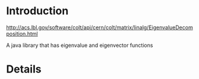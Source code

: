# Introduction #

http://acs.lbl.gov/software/colt/api/cern/colt/matrix/linalg/EigenvalueDecomposition.html

A java library that has eigenvalue and eigenvector functions


# Details #